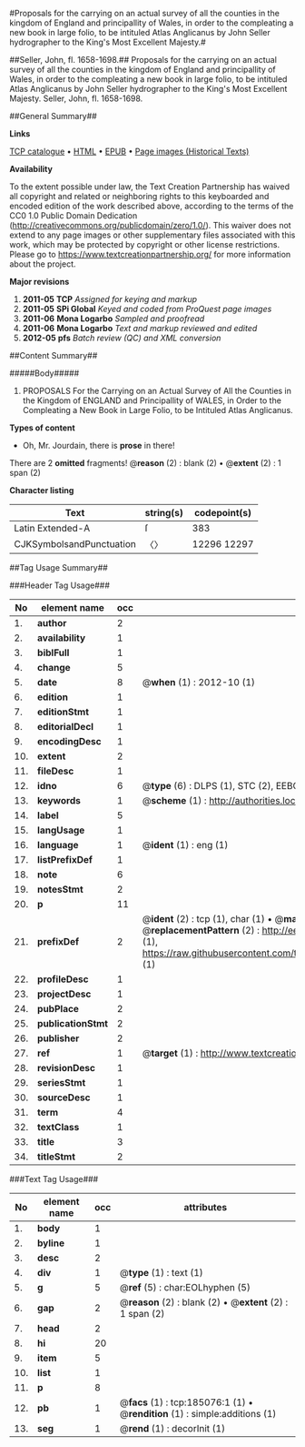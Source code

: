 #Proposals for the carrying on an actual survey of all the counties in the kingdom of England and principallity of Wales, in order to the compleating a new book in large folio, to be intituled Atlas Anglicanus by John Seller hydrographer to the King's Most Excellent Majesty.#

##Seller, John, fl. 1658-1698.##
Proposals for the carrying on an actual survey of all the counties in the kingdom of England and principallity of Wales, in order to the compleating a new book in large folio, to be intituled Atlas Anglicanus by John Seller hydrographer to the King's Most Excellent Majesty.
Seller, John, fl. 1658-1698.

##General Summary##

**Links**

[TCP catalogue](http://www.ota.ox.ac.uk/tcp/)  • 
[HTML](http://tei.it.ox.ac.uk/tcp/Texts-HTML/free/B10/B10004.html)  • 
[EPUB](http://tei.it.ox.ac.uk/tcp/Texts-EPUB/free/B10/B10004.epub) • 
[Page images (Historical Texts)](https://historicaltexts.jisc.ac.uk/eebo-69648923e)

**Availability**

To the extent possible under law, the Text Creation Partnership has waived all copyright and related or neighboring rights to this keyboarded and encoded edition of the work described above, according to the terms of the CC0 1.0 Public Domain Dedication (http://creativecommons.org/publicdomain/zero/1.0/). This waiver does not extend to any page images or other supplementary files associated with this work, which may be protected by copyright or other license restrictions. Please go to https://www.textcreationpartnership.org/ for more information about the project.

**Major revisions**

1. __2011-05__ __TCP__ *Assigned for keying and markup*
1. __2011-05__ __SPi Global__ *Keyed and coded from ProQuest page images*
1. __2011-06__ __Mona Logarbo__ *Sampled and proofread*
1. __2011-06__ __Mona Logarbo__ *Text and markup reviewed and edited*
1. __2012-05__ __pfs__ *Batch review (QC) and XML conversion*

##Content Summary##

#####Body#####

1. PROPOSALS For the Carrying on an Actual Survey of All the Counties in the Kingdom of ENGLAND and Principallity of WALES, in Order to the Compleating a New Book in Large Folio, to be Intituled Atlas Anglicanus.

**Types of content**

  * Oh, Mr. Jourdain, there is **prose** in there!

There are 2 **omitted** fragments! 
 @__reason__ (2) : blank (2)  •  @__extent__ (2) : 1 span (2)

**Character listing**


|Text|string(s)|codepoint(s)|
|---|---|---|
|Latin Extended-A|ſ|383|
|CJKSymbolsandPunctuation|〈〉|12296 12297|

##Tag Usage Summary##

###Header Tag Usage###

|No|element name|occ|attributes|
|---|---|---|---|
|1.|__author__|2||
|2.|__availability__|1||
|3.|__biblFull__|1||
|4.|__change__|5||
|5.|__date__|8| @__when__ (1) : 2012-10 (1)|
|6.|__edition__|1||
|7.|__editionStmt__|1||
|8.|__editorialDecl__|1||
|9.|__encodingDesc__|1||
|10.|__extent__|2||
|11.|__fileDesc__|1||
|12.|__idno__|6| @__type__ (6) : DLPS (1), STC (2), EEBO-CITATION (1), OCLC (1), VID (1)|
|13.|__keywords__|1| @__scheme__ (1) : http://authorities.loc.gov/ (1)|
|14.|__label__|5||
|15.|__langUsage__|1||
|16.|__language__|1| @__ident__ (1) : eng (1)|
|17.|__listPrefixDef__|1||
|18.|__note__|6||
|19.|__notesStmt__|2||
|20.|__p__|11||
|21.|__prefixDef__|2| @__ident__ (2) : tcp (1), char (1)  •  @__matchPattern__ (2) : ([0-9\-]+):([0-9IVX]+) (1), (.+) (1)  •  @__replacementPattern__ (2) : http://eebo.chadwyck.com/downloadtiff?vid=$1&page=$2 (1), https://raw.githubusercontent.com/textcreationpartnership/Texts/master/tcpchars.xml#$1 (1)|
|22.|__profileDesc__|1||
|23.|__projectDesc__|1||
|24.|__pubPlace__|2||
|25.|__publicationStmt__|2||
|26.|__publisher__|2||
|27.|__ref__|1| @__target__ (1) : http://www.textcreationpartnership.org/docs/. (1)|
|28.|__revisionDesc__|1||
|29.|__seriesStmt__|1||
|30.|__sourceDesc__|1||
|31.|__term__|4||
|32.|__textClass__|1||
|33.|__title__|3||
|34.|__titleStmt__|2||


###Text Tag Usage###

|No|element name|occ|attributes|
|---|---|---|---|
|1.|__body__|1||
|2.|__byline__|1||
|3.|__desc__|2||
|4.|__div__|1| @__type__ (1) : text (1)|
|5.|__g__|5| @__ref__ (5) : char:EOLhyphen (5)|
|6.|__gap__|2| @__reason__ (2) : blank (2)  •  @__extent__ (2) : 1 span (2)|
|7.|__head__|2||
|8.|__hi__|20||
|9.|__item__|5||
|10.|__list__|1||
|11.|__p__|8||
|12.|__pb__|1| @__facs__ (1) : tcp:185076:1 (1)  •  @__rendition__ (1) : simple:additions (1)|
|13.|__seg__|1| @__rend__ (1) : decorInit (1)|
